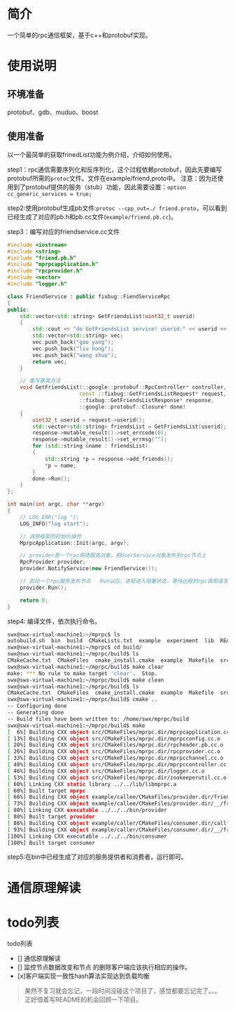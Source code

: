 # 简介
一个简单的rpc通信框架，基于c++和protobuf实现。

# 使用说明
## 环境准备
protobuf、gdb、muduo、boost
## 使用准备
以一个最简单的获取frinedList功能为例介绍，介绍如何使用。

step1：rpc通信需要序列化和反序列化，这个过程依赖protobuf，因此先要编写protobuf所需的`protoc`文件。文件在example/friend.proto中。
注意：因为还使用到了protobuf提供的服务（stub）功能，因此需要设置：`option cc_generic_services = true;`

step2:使用protobuf生成pb文件:`protoc --cpp_out=./ friend.proto`，可以看到已经生成了对应的pb.h和pb.cc文件(`example/friend.pb.cc`)。 

step3：编写对应的friendservice.cc文件
```c++
#include <iostream>
#include <string>
#include "friend.pb.h"
#include "mprpcapplication.h"
#include "rpcprovider.h"
#include <vector>
#include "logger.h"

class FriendService : public fixbug::FiendServiceRpc
{
public:
    std::vector<std::string> GetFriendsList(uint32_t userid)
    {
        std::cout << "do GetFriendsList service! userid:" << userid << std::endl;
        std::vector<std::string> vec;
        vec.push_back("gao yang");
        vec.push_back("liu hong");
        vec.push_back("wang shuo");
        return vec;
    }

    // 重写基类方法
    void GetFriendsList(::google::protobuf::RpcController* controller,
                       const ::fixbug::GetFriendsListRequest* request,
                       ::fixbug::GetFriendsListResponse* response,
                       ::google::protobuf::Closure* done)
    {
        uint32_t userid = request->userid();
        std::vector<std::string> friendsList = GetFriendsList(userid);
        response->mutable_result()->set_errcode(0);
        response->mutable_result()->set_errmsg("");
        for (std::string &name : friendsList)
        {
            std::string *p = response->add_friends();
            *p = name;
        }
        done->Run();
    }
};

int main(int argc, char **argv)
{
    // LOG_ERR("log ");
    LOG_INFO("log start");

    // 调用框架的初始化操作
    MprpcApplication::Init(argc, argv);

    // provider是一个rpc网络服务对象。把UserService对象发布到rpc节点上
    RpcProvider provider;
    provider.NotifyService(new FriendService());

    // 启动一个rpc服务发布节点   Run以后，进程进入阻塞状态，等待远程的rpc调用请求
    provider.Run();

    return 0;
}
```
step4: 编译文件，依次执行命令。
```bash
swx@swx-virtual-machine1:~/mprpc$ ls
autobuild.sh  bin  build  CMakeLists.txt  example  experiment  lib  README.md  src  test
swx@swx-virtual-machine1:~/mprpc$ cd build/
swx@swx-virtual-machine1:~/mprpc/build$ ls
CMakeCache.txt  CMakeFiles  cmake_install.cmake  example  Makefile  src
swx@swx-virtual-machine1:~/mprpc/build$ make clear
make: *** No rule to make target 'clear'.  Stop.
swx@swx-virtual-machine1:~/mprpc/build$ make clean
swx@swx-virtual-machine1:~/mprpc/build$ ls
CMakeCache.txt  CMakeFiles  cmake_install.cmake  example  Makefile  src
swx@swx-virtual-machine1:~/mprpc/build$ cmake ..
-- Configuring done
-- Generating done
-- Build files have been written to: /home/swx/mprpc/build
swx@swx-virtual-machine1:~/mprpc/build$ make
[  6%] Building CXX object src/CMakeFiles/mprpc.dir/mprpcapplication.cc.o
[ 13%] Building CXX object src/CMakeFiles/mprpc.dir/mprpcconfig.cc.o
[ 20%] Building CXX object src/CMakeFiles/mprpc.dir/rpcheader.pb.cc.o
[ 26%] Building CXX object src/CMakeFiles/mprpc.dir/rpcprovider.cc.o
[ 33%] Building CXX object src/CMakeFiles/mprpc.dir/mprpcchannel.cc.o
[ 40%] Building CXX object src/CMakeFiles/mprpc.dir/mprpccontroller.cc.o
[ 46%] Building CXX object src/CMakeFiles/mprpc.dir/logger.cc.o
[ 53%] Building CXX object src/CMakeFiles/mprpc.dir/zookeeperutil.cc.o
[ 60%] Linking CXX static library ../../lib/libmprpc.a
[ 60%] Built target mprpc
[ 66%] Building CXX object example/callee/CMakeFiles/provider.dir/friendservice.cc.o
[ 73%] Building CXX object example/callee/CMakeFiles/provider.dir/__/friend.pb.cc.o
[ 80%] Linking CXX executable ../../../bin/provider
[ 80%] Built target provider
[ 86%] Building CXX object example/caller/CMakeFiles/consumer.dir/callfriendservice.cc.o
[ 93%] Building CXX object example/caller/CMakeFiles/consumer.dir/__/friend.pb.cc.o
[100%] Linking CXX executable ../../../bin/consumer
[100%] Built target consumer
```
step5:在bin中已经生成了对应的服务提供者和消费者，运行即可。
# 通信原理解读

# todo列表
todo列表
- [] 通信原理解读
- [] 监控节点数据改变和节点 的删除客户端应该执行相应的操作。
- [x]客户端实现一致性hash算法实现达到负载均衡

> 果然不复习就会忘记，一段时间没碰这个项目了，感觉都要忘记完了。。。
> 正好借着写README的机会回顾一下项目。


